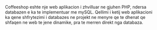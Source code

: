 Coffeeshop eshte nje web aplikacion i zhvilluar ne gjuhen PHP, ndersa databazen e ka te implementuar me mySQL. Qellimi i ketij web aplikacioni ka qene shfrytezimi i databazes ne projekt ne menyre qe te dhenat qe shfaqen ne web te jene dinamike, pra te merren direkt nga databaza.
